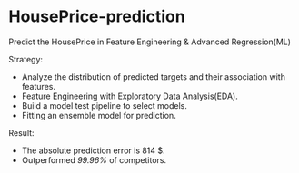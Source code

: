 # HousePrice-prediction

Predict the HousePrice in Feature Engineering &amp; Advanced Regression(ML)

Strategy:
* Analyze the distribution of predicted targets and their association with features.
* Feature Engineering with Exploratory Data Analysis(EDA).
* Build a model test pipeline to select models.
* Fitting an ensemble model for prediction.

Result:
* The absolute prediction error is 814 $.
* Outperformed *99.96%* of competitors.
